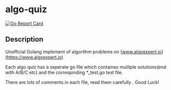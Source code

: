 # algo-quiz

[![Go Report Card](https://goreportcard.com/badge/github.com/datewu/algo-quiz?style=flat-square)](https://goreportcard.com/report/github.com/datewu/algo-quiz)

## Description

Unofficial Golang implement of algorithm problems on [www.algoexpert.io](https://www.algoexpert.io)

Each algo quiz has a seperate go file which containes mulitple solutions(end with A/B/C etc) and
the correspinding *_test.go test file.

There are lots of comments in each file, read them carefully .
Good Luck!

